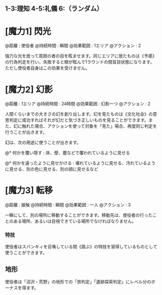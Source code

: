 ## 1-3:理知	4-5:礼儀	6:（ランダム）

# [魔力1] 閃光

@距離 : 使役者	@持続時間 : 瞬間	@効果範囲 : 1エリア	@アクション : 2

強力な光を放って周囲の者の目を眩ませます。同じエリアに居たものは《予感》の行為判定を行い、失敗すると眼が眩んで1ラウンドの間盲目状態になります。ただし使役者自身はこの効果を受けません。

# [魔力2] 幻影

@距離 : 1エリア	@持続時間 : 24時間	@効果範囲 : 幻影一つ	@アクション : 2

人間くらいまでの大きさの幻を創り出します。幻を見たものは《文化社会》の意思判定に成功すればそれが幻だと気づき正しいものを見ることができます。また、幻に触れた場合、アクションを使って対象を「見た」場合、再度同じ判定を行うことが出きます。

幻は、次の用途に使うことが出きます。

@* 何かを覆い隠す : 床、壁、塵などで覆われているように見せる

@* 何かを違ったように見せかける : 壊れているように見せる、汚れているように見せる、別の色に見せる、別の顔に見せるなど

# [魔力3] 転移

@距離 : 接触	@持続時間 : 瞬間	@効果範囲 : 一人	@アクション : 3

一瞬にして、別の場所に移動することができます。移動先は、使役者の行ったことのある場所、あるいは目視できている場所でなければなりません。

### 特技

使役者はスパンキィを召喚している間《跳ぶ》の特技を習得しているものとして使うことができます。

## 地形

使役者は「沼沢・荒野」の地形での「旅判定」「遺跡探索判定」にレベル分のボーナスを得ます。
